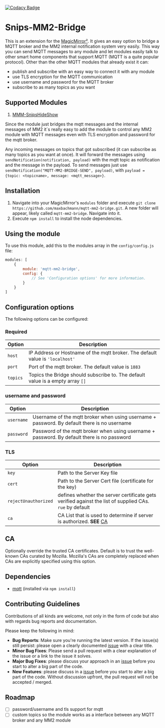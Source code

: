 [![Codacy Badge](https://api.codacy.com/project/badge/Grade/abf2560c1f05419daf6d1c9835ea0ff2)](https://www.codacy.com/app/MagicMirror2/mqtt-mm2-bridge?utm_source=github.com&amp;utm_medium=referral&amp;utm_content=maxbachmann/mqtt-mm2-bridge&amp;utm_campaign=Badge_Grade)

# Snips-MM2-Bridge
This is an extension for the [MagicMirror²](https://github.com/MichMich/MagicMirror).  It gives an easy option to bridge a MQTT broker and the MM2 internal notification system very easily. This way you can send MQTT messages to any module and let modules easily talk to other smart home components that support MQTT (MQTT is a quite popular protocol). 
Other than the other MQTT modules that already exist it can:
- publish and subscribe with an easy way to connect it with any module
- use TLS encryption for the MQTT communication
- use username and password for the MQTT broker
- subscribe to as many topics as you want

## Supported Modules
1.  [MMM-SnipsHideShow](https://gitlab.com/CaptnsTech/mmm-snipshideshow)

Since the module just bridges the mqtt messages and the internal messages of MM2 it´s really easy to add the module to control any MM2 module with MQTT messages even with TLS encryption and password for the mqtt broker.

Any incoming messages on topics that got subscribed (it can subscribe as many topics as you want at once). It will forward the messages using `sendNotification(notification, payload)` with the mqtt topic as notification and the message in the payload.
To send messages just use `sendNotification("MQTT-MM2-BRIDGE-SEND", payload)`, with `payload = {topic: <topicname>, message: <mqtt_message>}`.

## Installation
1.  Navigate into your MagicMirror's `modules` folder and execute `git clone https://github.com/maxbachmann/mqtt-mm2-bridge.git`. A new folder will appear, likely called `mqtt-mm2-bridge`.  Navigate into it.
2.  Execute `npm install` to install the node dependencies.

## Using the module
To use this module, add this to the modules array in the `config/config.js` file:
````javascript
modules: [
	{
		module: 'mqtt-mm2-bridge',
		config: {
			// See 'Configuration options' for more information.
		}
	}
]
````

## Configuration options
The following options can be configured:

### Required

| Option               | Description                                                                                             |
|----------------------|---------------------------------------------------------------------------------------------------------|
| `host`               | IP Address or Hostname of the mqtt broker. The default value is `'localhost'`                           |
| `port`               | Port of the mqtt broker. The default value is `1883`                                                    |
| `topics`             | Topics the Bridge should subscribe to. The default value is a empty array `[]`                          |

### username and password

| Option               | Description                                                                                             |
|----------------------|---------------------------------------------------------------------------------------------------------|
| `username`           | Username of the mqtt broker when using username + password. By default there is no username             |
| `password`           | Password of the mqtt broker when using username + password. By default there is no password             |

### TLS

| Option               | Description                                                                                             |
|----------------------|---------------------------------------------------------------------------------------------------------|
| `key`                | Path to the Server Key file                                                                             |
| `cert`               | Path to the Server Cert file (certificate for the key)                                                  |
| `rejectUnauthorized` | defines whether the server certificate gets verified against the list of supplied CAs. `rue` by default |
| `ca`                 | CA List that is used to determine if server is authorized. __SEE__ [CA](#CA)                            |


## CA
Optionally override the trusted CA certificates. Default is to trust the well-known CAs curated by Mozilla. Mozilla's CAs are completely replaced when CAs are explicitly specified using this option.

## Dependencies
-  [mqtt](https://www.npmjs.com/package/mqtt) (installed via `npm install`)

## Contributing Guidelines
Contributions of all kinds are welcome, not only in the form of code but also with regards bug reports and documentation.

Please keep the following in mind:

-   __Bug Reports__: Make sure you're running the latest version. If the issue(s) still persist: please open a clearly documented [issue](https://github.com/maxbachmann/mqtt-mm2-bridge/issues) with a clear title.
-   __Minor Bug Fixes__: Please send a pull request with a clear explanation of the issue or a link to the issue it solves.
-   __Major Bug Fixes__: please discuss your approach in an [issue](https://github.com/maxbachmann/mqtt-mm2-bridge/issues) before you start to alter a big part of the code.
-   __New Features__: please discuss in a [issue](https://github.com/maxbachmann/mqtt-mm2-bridge/issues) before you start to alter a big part of the code. Without discussion upfront, the pull request will not be accepted / merged.

## Roadmap
- [ ] password/username and tls support for mqtt
- [ ] custom topics so the module works as a interface between any MQTT broker and any MM2 module

